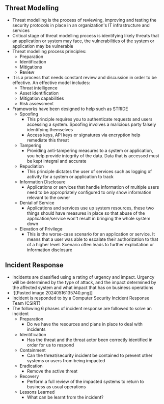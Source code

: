 ## Threat Modelling
- Threat modelling is the process of reviewing, improving and testing the security protocols in place in an organization's IT infrastructure and services
- Critical stage of threat modelling process is identifying likely threats that an application or system may face, the vulnerabilities of the system or application may be vulnerable
- Threat modelling process principles:
	- Preparation
	- Identification
	- Mitigations
	- Review
- It is a process that needs constant review and discussion in order to be effective. An effective model includes:
	- Threat intelligence
	- Asset identification
	- Mitigation capabilities
	- Risk assessment
- Frameworks have been designed to help such as STRIDE
	- Spoofing
		- This principle requires you to authenticate requests and users accessing a system. Spoofing involves a malicious party falsely identifying themselves
		- Access keys, API keys or signatures via encryption help remediate this threat
	- Tampering
		- Providing anti-tampering measures to a system or application, you help provide integrity of the data. Data that is accessed must be kept integral and accurate
	- Repudiation
		- This principle dictates the user of services such as logging of activity for a system or application to track
	- Information Disclosure
		- Applications or services that handle information of multiple users need to be appropriately configured to only show information relevant to the owner
	- Denial of Service
		- Applications and services use up system resources, these two things should have measures in place so that abuse of the application/service won't result in bringing the whole system down
	- Elevation of Privilege
		- This is the worse-case scenario for an application or service. It means that a user was able to escalate their authorization to that of a higher level. Scenario often leads to further exploitation or information disclosure

## Incident Response
- Incidents are classified using a rating of urgency and impact. Urgency will be determined by the type of attack, and the impact determined by the affected system and what impact that has on business operations
- ![[Pasted image 20240516135740.png]]
- Incident is responded to by a Computer Security Incident Response Team (CSIRT)
- The following 6 phases of incident response are followed to solve an incident
	- Preparation
		- Do we have the resources and plans in place to deal with incidents
	- Identification
		- Has the threat and the threat actor been correctly identified in order for us to respond
	- Containment
		- Can the threat/security incident be contained to prevent other systems or users from being impacted
	- Eradication
		- Remove the active threat
	- Recovery
		- Perform a full review of the impacted systems to return to business as usual operations
	- Lessons Learned
		- What can be learnt from the incident?